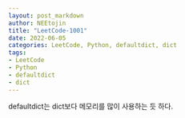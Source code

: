 ```yaml
---
layout: post_markdown
author: NEEtojin
title: "LeetCode-1001"
date: 2022-06-05
categories: LeetCode, Python, defaultdict, dict
tags:
- LeetCode
- Python
- defaultdict
- dict
---
```

defaultdict는 dict보다 메모리를 많이 사용하는 듯 하다. 
